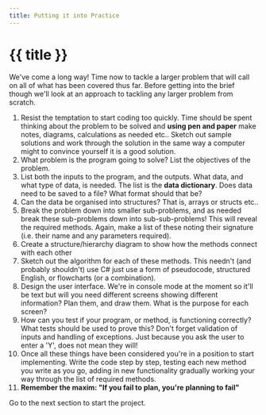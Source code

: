 ```yaml
---
title: Putting it into Practice
---
```


# {{ title }}

We've come a long way!  Time now to tackle a larger problem that will call on all of what has been covered thus far.  Before getting into the brief though we'll look at an approach to tackling any larger problem from scratch.

1. Resist the temptation to start coding too quickly.  Time should be spent thinking about the problem to be solved and __using pen and paper__ make notes, diagrams, calculations as needed etc..  Sketch out sample solutions and work through the solution in the same way a computer might to convince yourself it is a good solution.
2. What problem is the program going to solve?  List the objectives of the problem.
3. List both the inputs to the program, and the outputs.  What data, and what type of data, is needed.  The list is the __data dictionary__.  Does data need to be saved to a file?  What format should that be?
4. Can the data be organised into structures?  That is, arrays or structs etc..
5. Break the problem down into smaller sub-problems, and as needed break these sub-problems down into sub-sub-problems!  This will reveal the required methods.  Again, make a list of these noting their signature (i.e. their name and any parameters required).
6. Create a structure/hierarchy diagram to show how the methods connect with each other
7. Sketch out the algorithm for each of these methods.  This needn't (and probably shouldn't) use C\# just use a form of pseudocode, structured English, or flowcharts (or a combination).
8. Design the user interface.  We're in console mode at the moment so it'll be text but will you need different screens showing different information?  Plan them, and draw them.  What is the purpose for each screen?
9. How can you test if your program, or method, is functioning correctly?  What tests should be used to prove this?  Don't forget validation of inputs and handling of exceptions.  Just because you ask the user to enter a 'Y', does not mean they will!
10. Once all these things have been considered you're in a position to start implementing.  Write the code step by step, testing each new method you write as you go, adding in new functionality gradually working your way through the list of required methods.
11. __Remember the maxim: "If you fail to plan, you're planning to fail"__

Go to the next section to start the project.
